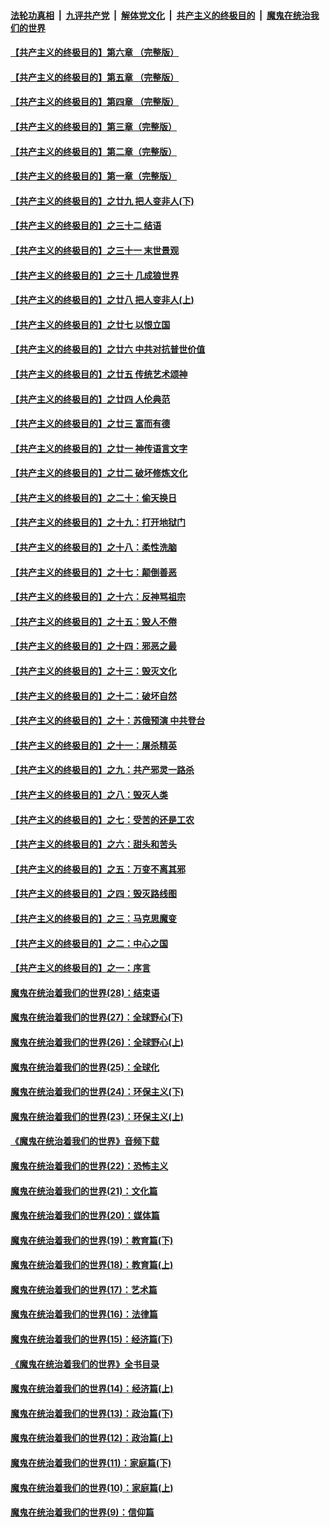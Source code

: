 ####  [法轮功真相](../../../../basic/blob/master/README.md?t=12262352) &nbsp;|&nbsp; [九评共产党](../../../../9ping.md/blob/master/README.md?t=12262352) &nbsp;|&nbsp; [解体党文化](../../../../jtdwh.md/blob/master/README.md?t=12262352)  &nbsp;|&nbsp; [共产主义的终极目的](../../../../gczydzjmd.md/blob/master/README.md?t=12262352) &nbsp;|&nbsp; [魔鬼在统治我们的世界](../../../../mgztzwmdsj.md/blob/master/README.md?t=12262352) 

#### [【共产主义的终极目的】第六章 （完整版）](../pages/nsc422/n11428913.md?t=12262352) 

#### [【共产主义的终极目的】第五章 （完整版）](../pages/nsc422/n11428912.md?t=12262352) 

#### [【共产主义的终极目的】第四章 （完整版）](../pages/nsc422/n11428907.md?t=12262352) 

#### [【共产主义的终极目的】第三章（完整版）](../pages/nsc422/n11428848.md?t=12262352) 

#### [【共产主义的终极目的】第二章（完整版）](../pages/nsc422/n11428831.md?t=12262352) 

#### [【共产主义的终极目的】第一章（完整版）](../pages/nsc422/n11417651.md?t=12262352) 

#### [【共产主义的终极目的】之廿九 把人变非人(下)](../pages/nsc422/n11344140.md?t=12262352) 

#### [【共产主义的终极目的】之三十二 结语](../pages/nsc422/n11360535.md?t=12262352) 

#### [【共产主义的终极目的】之三十一 末世景观](../pages/nsc422/n11351129.md?t=12262352) 

#### [【共产主义的终极目的】之三十 几成狼世界](../pages/nsc422/n11348280.md?t=12262352) 

#### [【共产主义的终极目的】之廿八 把人变非人(上)](../pages/nsc422/n11340492.md?t=12262352) 

#### [【共产主义的终极目的】之廿七 以恨立国](../pages/nsc422/n11336944.md?t=12262352) 

#### [【共产主义的终极目的】之廿六 中共对抗普世价值](../pages/nsc422/n11324785.md?t=12262352) 

#### [【共产主义的终极目的】之廿五 传统艺术颂神](../pages/nsc422/n11296396.md?t=12262352) 

#### [【共产主义的终极目的】之廿四 人伦典范](../pages/nsc422/n11296397.md?t=12262352) 

#### [【共产主义的终极目的】之廿三 富而有德](../pages/nsc422/n11283598.md?t=12262352) 

#### [【共产主义的终极目的】之廿一 神传语言文字](../pages/nsc422/n11263265.md?t=12262352) 

#### [【共产主义的终极目的】之廿二 破坏修炼文化](../pages/nsc422/n11245728.md?t=12262352) 

#### [【共产主义的终极目的】之二十：偷天换日](../pages/nsc422/n11238846.md?t=12262352) 

#### [【共产主义的终极目的】之十九：打开地狱门](../pages/nsc422/n11206376.md?t=12262352) 

#### [【共产主义的终极目的】之十八：柔性洗脑](../pages/nsc422/n11199994.md?t=12262352) 

#### [【共产主义的终极目的】之十七：颠倒善恶](../pages/nsc422/n11179782.md?t=12262352) 

#### [【共产主义的终极目的】之十六：反神骂祖宗](../pages/nsc422/n11166798.md?t=12262352) 

#### [【共产主义的终极目的】之十五：毁人不倦](../pages/nsc422/n11166792.md?t=12262352) 

#### [【共产主义的终极目的】之十四：邪恶之最](../pages/nsc422/n11150249.md?t=12262352) 

#### [【共产主义的终极目的】之十三：毁灭文化](../pages/nsc422/n11135227.md?t=12262352) 

#### [【共产主义的终极目的】之十二：破坏自然](../pages/nsc422/n11135214.md?t=12262352) 

#### [【共产主义的终极目的】之十：苏俄预演 中共登台](../pages/nsc422/n11118424.md?t=12262352) 

#### [【共产主义的终极目的】之十一：屠杀精英](../pages/nsc422/n11118442.md?t=12262352) 

#### [【共产主义的终极目的】之九：共产邪灵一路杀](../pages/nsc422/n11114139.md?t=12262352) 

#### [【共产主义的终极目的】之八：毁灭人类](../pages/nsc422/n11108503.md?t=12262352) 

#### [【共产主义的终极目的】之七：受苦的还是工农](../pages/nsc422/n11101809.md?t=12262352) 

#### [【共产主义的终极目的】之六：甜头和苦头](../pages/nsc422/n11096971.md?t=12262352) 

#### [【共产主义的终极目的】之五：万变不离其邪](../pages/nsc422/n11091285.md?t=12262352) 

#### [【共产主义的终极目的】之四：毁灭路线图](../pages/nsc422/n11086284.md?t=12262352) 

#### [【共产主义的终极目的】之三：马克思魔变](../pages/nsc422/n11061941.md?t=12262352) 

#### [【共产主义的终极目的】之二：中心之国](../pages/nsc422/n11047728.md?t=12262352) 

#### [【共产主义的终极目的】之一：序言](../pages/nsc422/n11086077.md?t=12262352) 

#### [魔鬼在统治着我们的世界(28)：结束语](../pages/nsc422/n10936246.md?t=12262352) 

#### [魔鬼在统治着我们的世界(27)：全球野心(下)](../pages/nsc422/n10928319.md?t=12262352) 

#### [魔鬼在统治着我们的世界(26)：全球野心(上)](../pages/nsc422/n10900318.md?t=12262352) 

#### [魔鬼在统治着我们的世界(25)：全球化](../pages/nsc422/n10788205.md?t=12262352) 

#### [魔鬼在统治着我们的世界(24)：环保主义(下)](../pages/nsc422/n10695307.md?t=12262352) 

#### [魔鬼在统治着我们的世界(23)：环保主义(上)](../pages/nsc422/n10688613.md?t=12262352) 

#### [《魔鬼在统治着我们的世界》音频下载](../pages/nsc422/n10635553.md?t=12262352) 

#### [魔鬼在统治着我们的世界(22)：恐怖主义](../pages/nsc422/n10614727.md?t=12262352) 

#### [魔鬼在统治着我们的世界(21)：文化篇](../pages/nsc422/n10597706.md?t=12262352) 

#### [魔鬼在统治着我们的世界(20)：媒体篇](../pages/nsc422/n10586579.md?t=12262352) 

#### [魔鬼在统治着我们的世界(19)：教育篇(下)](../pages/nsc422/n10564808.md?t=12262352) 

#### [魔鬼在统治着我们的世界(18)：教育篇(上)](../pages/nsc422/n10526970.md?t=12262352) 

#### [魔鬼在统治着我们的世界(17)：艺术篇](../pages/nsc422/n10499093.md?t=12262352) 

#### [魔鬼在统治着我们的世界(16)：法律篇](../pages/nsc422/n10485969.md?t=12262352) 

#### [魔鬼在统治着我们的世界(15)：经济篇(下)](../pages/nsc422/n10469975.md?t=12262352) 

#### [《魔鬼在统治着我们的世界》全书目录](../pages/nsc422/n10464261.md?t=12262352) 

#### [魔鬼在统治着我们的世界(14)：经济篇(上)](../pages/nsc422/n10457370.md?t=12262352) 

#### [魔鬼在统治着我们的世界(13)：政治篇(下)](../pages/nsc422/n10448270.md?t=12262352) 

#### [魔鬼在统治着我们的世界(12)：政治篇(上)](../pages/nsc422/n10444576.md?t=12262352) 

#### [魔鬼在统治着我们的世界(11)：家庭篇(下)](../pages/nsc422/n10440961.md?t=12262352) 

#### [魔鬼在统治着我们的世界(10)：家庭篇(上)](../pages/nsc422/n10435448.md?t=12262352) 

#### [魔鬼在统治着我们的世界(9)：信仰篇](../pages/nsc422/n10432159.md?t=12262352) 

